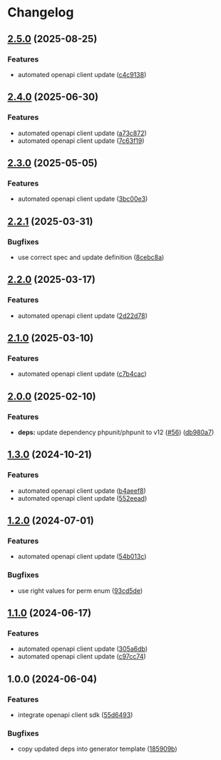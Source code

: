 # Changelog

## [2.5.0](https://github.com/kleister/kleister-php/compare/v2.4.0...v2.5.0) (2025-08-25)


### Features

* automated openapi client update ([c4c9138](https://github.com/kleister/kleister-php/commit/c4c9138f43b9eea9cd0f416d0ec277d95041f1f9))

## [2.4.0](https://github.com/kleister/kleister-php/compare/v2.3.0...v2.4.0) (2025-06-30)


### Features

* automated openapi client update ([a73c872](https://github.com/kleister/kleister-php/commit/a73c872886801556ec6bc3ec046180597b31fc6b))
* automated openapi client update ([7c63f19](https://github.com/kleister/kleister-php/commit/7c63f19af658f096ba743951772bc1041e5ec644))

## [2.3.0](https://github.com/kleister/kleister-php/compare/v2.2.1...v2.3.0) (2025-05-05)


### Features

* automated openapi client update ([3bc00e3](https://github.com/kleister/kleister-php/commit/3bc00e348f309a5baa9a9193fc3065e432c29a48))

## [2.2.1](https://github.com/kleister/kleister-php/compare/v2.2.0...v2.2.1) (2025-03-31)


### Bugfixes

* use correct spec and update definition ([8cebc8a](https://github.com/kleister/kleister-php/commit/8cebc8ad5b14839619f99ecd75ef14c9588a0892))

## [2.2.0](https://github.com/kleister/kleister-php/compare/v2.1.0...v2.2.0) (2025-03-17)


### Features

* automated openapi client update ([2d22d78](https://github.com/kleister/kleister-php/commit/2d22d78050d93c0d8e0f1f8a9fcd9e6a071e45a9))

## [2.1.0](https://github.com/kleister/kleister-php/compare/v2.0.0...v2.1.0) (2025-03-10)


### Features

* automated openapi client update ([c7b4cac](https://github.com/kleister/kleister-php/commit/c7b4cac6808ae2f98a94d989d3dc7a14174a6761))

## [2.0.0](https://github.com/kleister/kleister-php/compare/v1.3.0...v2.0.0) (2025-02-10)


### Features

* **deps:** update dependency phpunit/phpunit to v12 ([#56](https://github.com/kleister/kleister-php/issues/56)) ([db980a7](https://github.com/kleister/kleister-php/commit/db980a7ba35195ab14bd3db78e727e4bf532a5db))

## [1.3.0](https://github.com/kleister/kleister-php/compare/v1.2.0...v1.3.0) (2024-10-21)


### Features

* automated openapi client update ([b4aeef8](https://github.com/kleister/kleister-php/commit/b4aeef863bc3f48d8ed119d0af02fb8d7ef58acc))
* automated openapi client update ([552eead](https://github.com/kleister/kleister-php/commit/552eeadfbb7446c76a51011db19f985712359cfd))

## [1.2.0](https://github.com/kleister/kleister-php/compare/v1.1.0...v1.2.0) (2024-07-01)


### Features

* automated openapi client update ([54b013c](https://github.com/kleister/kleister-php/commit/54b013c50b660fa2621b34eed08831ce9f948b02))


### Bugfixes

* use right values for perm enum ([93cd5de](https://github.com/kleister/kleister-php/commit/93cd5dedbe096ab49baa8bea0039322d338407bd))

## [1.1.0](https://github.com/kleister/kleister-php/compare/v1.0.0...v1.1.0) (2024-06-17)


### Features

* automated openapi client update ([305a6db](https://github.com/kleister/kleister-php/commit/305a6dbb928021d8dd0e2751e9abda44cc6f821c))
* automated openapi client update ([c97cc74](https://github.com/kleister/kleister-php/commit/c97cc745cd4e378a9120da8e4db02eba7d33210a))

## 1.0.0 (2024-06-04)


### Features

* integrate openapi client sdk ([55d6493](https://github.com/kleister/kleister-php/commit/55d64931f74182cc38a9095e7ca3138d198a2c49))


### Bugfixes

* copy updated deps into generator template ([185909b](https://github.com/kleister/kleister-php/commit/185909bb67a77644de7830f40a14b487bb0df77d))

